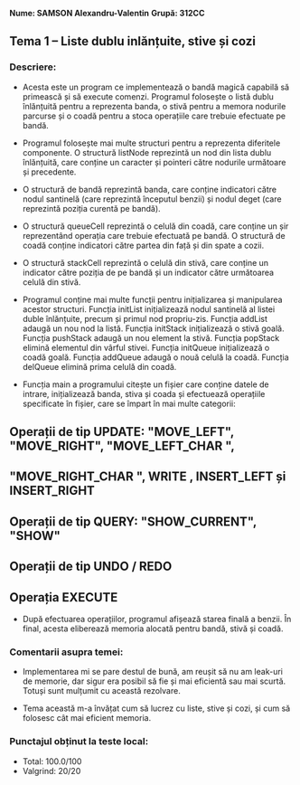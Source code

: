 **Nume: SAMSON Alexandru-Valentin**
**Grupă: 312CC**


## Tema 1 – Liste dublu inlănțuite, stive și cozi


### Descriere:

* Acesta este un program ce implementează o bandă magică capabilă să primească
și să execute comenzi. Programul folosește o listă dublu înlănțuită pentru a
reprezenta banda, o stivă pentru a memora nodurile parcurse și o coadă pentru
a stoca operațiile care trebuie efectuate pe bandă.

* Programul folosește mai multe structuri pentru a reprezenta diferitele
componente. O structură listNode reprezintă un nod din lista dublu înlănțuită,
care conține un caracter și pointeri către nodurile următoare și precedente.

* O structură de bandă reprezintă banda, care conține indicatori către nodul
santinelă (care reprezintă începutul benzii) și nodul deget (care reprezintă
poziția curentă pe bandă).

* O structură queueCell reprezintă o celulă din coadă, care conține un șir
reprezentând operația care trebuie efectuată pe bandă. O structură de coadă
conține indicatori către partea din față și din spate a cozii.

* O structură stackCell reprezintă o celulă din stivă, care conține un
indicator către poziția de pe bandă și un indicator către următoarea celulă
din stivă.

* Programul conține mai multe funcții pentru inițializarea și manipularea
acestor structuri. Funcția initList inițializează nodul santinelă al listei
duble înlănțuite, precum și primul nod propriu-zis. Funcția addList adaugă un
nou nod la listă. Funcția initStack inițializează o stivă goală. Funcția
pushStack adaugă un nou element la stivă. Funcția popStack elimină elementul
din vârful stivei. Funcția initQueue inițializează o coadă goală. Funcția
addQueue adaugă o nouă celulă la coadă. Funcția delQueue elimină prima celulă
din coadă.

* Funcția main a programului citește un fișier care conține datele de intrare,
inițializează banda, stiva și coada și efectuează operațiile specificate în
fișier, care se împart în mai multe categorii:

## Operații de tip UPDATE: "MOVE_LEFT", "MOVE_RIGHT", "MOVE_LEFT_CHAR <C>",
## "MOVE_RIGHT_CHAR <C>", WRITE <C>, INSERT_LEFT <C> și INSERT_RIGHT <C>

## Operații de tip QUERY: "SHOW_CURRENT", "SHOW"

## Operații de tip UNDO / REDO

## Operația EXECUTE

* După efectuarea operațiilor, programul afișează starea finală a benzii.
În final, acesta eliberează memoria alocată pentru bandă, stivă și coadă.


### Comentarii asupra temei:

* Implementarea mi se pare destul de bună, am reușit să nu am leak-uri de
memorie, dar sigur era posibil să fie și mai eficientă sau mai scurtă. Totuși
sunt mulțumit cu această rezolvare.

* Tema această m-a învățat cum să lucrez cu liste, stive și cozi, și cum să
folosesc cât mai eficient memoria.

### Punctajul obținut la teste local:

* Total: 100.0/100
* Valgrind: 20/20